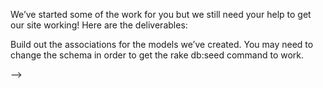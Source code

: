 
We’ve started some of the work for you but we still need your help to get our site working! Here are the deliverables:

Build out the associations for the models we’ve created. You may need to change the schema in order to get the rake db:seed command to work.

<!-- On the index page for both Dogs and Employees, a user should be able to click a name and the site should take them to the corresponding show page.
<!--  -->
<!-- The Employee show page should list all of their attributes (bonus if you could get a picture to show up) --> -->

<!-- The Dog show page should have their name, breed, age, and the Dunder Mifflin Employees associated with that dog. -->

<!-- As a user I should be able to create and edit an Employee and be able to select 1 dog from a list of existing dogs. -->

<!-- No one at Dunder Mifflin can have the same alias and/or job title (Dwight made up that rule!) -->
